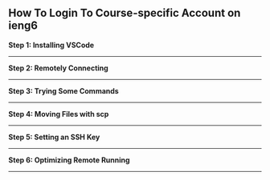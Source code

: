 ## How To Login To Course-specific Account on ieng6

**Step 1: Installing VSCode** <br>

---

**Step 2: Remotely Connecting** <br>

---

**Step 3: Trying Some Commands** <br>

---

**Step 4: Moving Files with scp** <br>

---

**Step 5: Setting an SSH Key** <br>

---

**Step 6: Optimizing Remote Running** <br>

---
